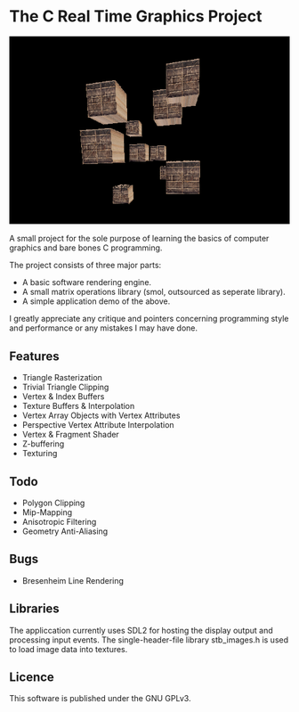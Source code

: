 # The C Real Time Graphics Project

![Cubes](rtg.png)

A small project for the sole purpose of learning the basics of computer graphics and bare bones C programming.

The project consists of three major parts:
* A basic software rendering engine.
* A small matrix operations library (smol, outsourced as seperate library).
* A simple application demo of the above.

I greatly appreciate any critique and pointers concerning programming style and performance or any mistakes I may have done.

## Features
* Triangle Rasterization
* Trivial Triangle Clipping
* Vertex & Index Buffers
* Texture Buffers & Interpolation
* Vertex Array Objects with Vertex Attributes
* Perspective Vertex Attribute Interpolation
* Vertex & Fragment Shader
* Z-buffering
* Texturing

## Todo
* Polygon Clipping
* Mip-Mapping
* Anisotropic Filtering
* Geometry Anti-Aliasing

## Bugs
* Bresenheim Line Rendering

## Libraries
The appliccation currently uses SDL2 for hosting the display output and processing input events.
The single-header-file library stb_images.h is used to load image data into textures.

## Licence
This software is published under the GNU GPLv3.
